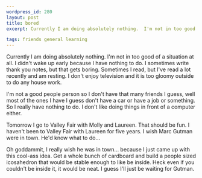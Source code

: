 ```yaml
--- 
wordpress_id: 280
layout: post
title: bored
excerpt: Currently I am doing absolutely nothing.  I'm not in too good of a situation at all.  I didn't wake up early because I have nothing to do.  I sometimes write thank you notes, but that gets boring.  Sometimes I read, but I've read a lot recently and am resting.  I don't enjoy television and it is too gloomy outside to do any house work.<p>I'm not a good people person so I don't have that many friends I guess, well most of the ones I have I guess don't have a car or have a job or something.  So I really have nothing to do.  I don't like doing things in front of a computer either.<p>Tomorrow I go to Valley Fair with Molly and Laureen.  That should be fun.  I haven't been to Valley Fair with Laureen for five years.  I wish Marc Gutman were in town.  He'd know what to do...<p>Oh goddammit, I really wish he was in town... because I just came up with this cool-ass idea.  Get a whole bunch of cardboard and build a people sized icosahedron that would be stable enough to like be inside.  Heck even if you couldn't be inside it, it would be neat.  I guess I'll just be waiting for Gutman.

tags: friends general learning
---
```


Currently I am doing absolutely nothing.  I'm not in too good of a situation at all.  I didn't wake up early because I have nothing to do.  I sometimes write thank you notes, but that gets boring.  Sometimes I read, but I've read a lot recently and am resting.  I don't enjoy television and it is too gloomy outside to do any house work.<p>I'm not a good people person so I don't have that many friends I guess, well most of the ones I have I guess don't have a car or have a job or something.  So I really have nothing to do.  I don't like doing things in front of a computer either.<p>Tomorrow I go to Valley Fair with Molly and Laureen.  That should be fun.  I haven't been to Valley Fair with Laureen for five years.  I wish Marc Gutman were in town.  He'd know what to do...<p>Oh goddammit, I really wish he was in town... because I just came up with this cool-ass idea.  Get a whole bunch of cardboard and build a people sized icosahedron that would be stable enough to like be inside.  Heck even if you couldn't be inside it, it would be neat.  I guess I'll just be waiting for Gutman.
